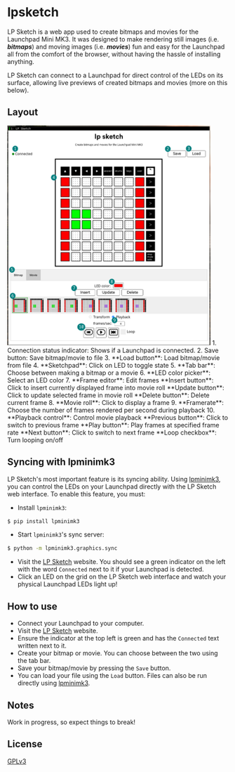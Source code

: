 # lpsketch
LP Sketch is a web app used to create bitmaps and movies for the Launchpad Mini MK3. It was designed to make rendering still images (i.e. _**bitmaps**_) and moving images (i.e. _**movies**_) fun and easy for the Launchpad all from the comfort of the browser, without having the hassle of installing anything.

LP Sketch can connect to a Launchpad for direct control of the LEDs on its surface, allowing live previews of created bitmaps and movies (more on this below).

## Layout
<img height="500" src="images/lpsketch.png"/>
1. Connection status indicator: Shows if a Launchpad is connected.
2. Save button: Save bitmap/movie to file
3. **Load button**: Load bitmap/movie from file
4. **Sketchpad**: Click on LED to toggle state
5. **Tab bar**: Choose between making a bitmap or a movie
6. **LED color picker**: Select an LED color
7. **Frame editor**: Edit frames
    **Insert button**: Click to insert currently displayed frame into movie roll
   **Update button**: Click to update selected frame in movie roll
   **Delete button**: Delete current frame
8. **Movie roll**: Click to display a frame
9. **Framerate**: Choose the number of frames rendered per second during playback
10. **Playback control**: Control movie playback
   **Previous button**: Click to switch to previous frame
   **Play button**: Play frames at specified frame rate
   **Next button**: Click to switch to next frame
   **Loop checkbox**: Turn looping on/off

## Syncing with lpminimk3
LP Sketch's most important feature is its syncing ability. Using [lpminimk3](https://www.github.com/obeezzy/lpminimk3), you can control the LEDs on your Launchpad directly with the LP Sketch web interface. To enable this feature, you must:
* Install `lpminimk3`:
```bash
$ pip install lpminimk3
```
* Start `lpminimk3`'s sync server:
```bash
$ python -m lpminimk3.graphics.sync
```
* Visit the [LP Sketch](https://www.lpsketch.com) website. You should see a green indicator on the left with the word `Connected` next to it if your Launchpad is detected.
* Click an LED on the grid on the LP Sketch web interface and watch your physical Launchpad LEDs light up!

## How to use
* Connect your Launchpad to your computer.
* Visit the [LP Sketch](https://www.lpsketch.com) website.
* Ensure the indicator at the top left is green and has the `Connected` text written next to it.
* Create your bitmap or movie. You can choose between the two using the tab bar.
* Save your bitmap/movie by pressing the `Save` button.
* You can load your file using the `Load` button. Files can also be run directly using [lpminimk3](https://www.github.com/obeezzy/lpminimk3).

## Notes
Work in progress, so expect things to break!

## License
[GPLv3](https://www.choosealicense.com/licenses/gpl-3.0/)
